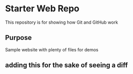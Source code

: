 # Starter Web Repo

This repository is for showing how Git and GitHub work

## Purpose

Sample website with plenty of files for demos


## adding this for the sake of seeing a diff
